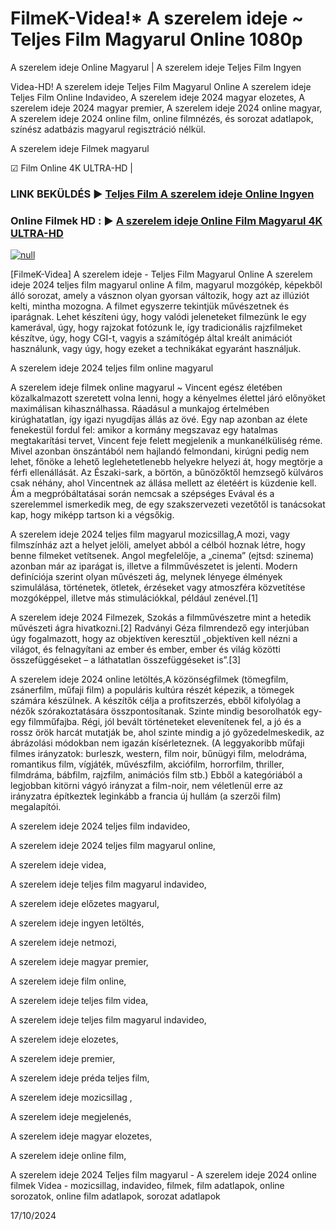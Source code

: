 # FilmeK-Videa!* A szerelem ideje ~ Teljes Film Magyarul Online 1080p

A szerelem ideje Online Magyarul | A szerelem ideje Teljes Film Ingyen

Videa-HD! A szerelem ideje Teljes Film Magyarul Online A szerelem ideje Teljes Film Online Indavideo, A szerelem ideje 2024 magyar elozetes, A szerelem ideje 2024 magyar premier, A szerelem ideje 2024 online magyar, A szerelem ideje 2024 online film, online filmnézés, és sorozat adatlapok, színész adatbázis magyarul regisztráció nélkül.

A szerelem ideje Filmek magyarul

☑ Film Online 4K ULTRA-HD |

### LINK BEKÜLDÉS ▶️ [Teljes Film A szerelem ideje Online Ingyen](https://t.co/kIykU1QZiQ)

### Online Filmek HD : ▶️ [A szerelem ideje Online Film Magyarul 4K ULTRA-HD](https://t.co/kIykU1QZiQ)

[![null](https://static.wixstatic.com/media/855a25_043b5abeb4ae4d35ac003198e7fe56ed~mv2.gif)](https://t.co/kIykU1QZiQ)

[FilmeK-Videa] A szerelem ideje - Teljes Film Magyarul Online A szerelem ideje 2024 teljes film magyarul online A film, magyarul mozgókép, képekből álló sorozat, amely a vásznon olyan gyorsan változik, hogy azt az illúziót kelti, mintha mozogna. A filmet egyszerre tekintjük művészetnek és iparágnak. Lehet készíteni úgy, hogy valódi jeleneteket filmezünk le egy kamerával, úgy, hogy rajzokat fotózunk le, így tradicionális rajzfilmeket készítve, úgy, hogy CGI-t, vagyis a számítógép által kreált animációt használunk, vagy úgy, hogy ezeket a technikákat egyaránt használjuk.

A szerelem ideje 2024 teljes film online magyarul

A szerelem ideje filmek online magyarul ~ Vincent egész életében közalkalmazott szeretett volna lenni, hogy a kényelmes élettel járó előnyöket maximálisan kihasználhassa. Ráadásul a munkajog értelmében kirúghatatlan, így igazi nyugdíjas állás az övé. Egy nap azonban az élete fenekestül fordul fel: amikor a kormány megszavaz egy hatalmas megtakarítási tervet, Vincent feje felett megjelenik a munkanélküliség réme. Mivel azonban önszántából nem hajlandó felmondani, kirúgni pedig nem lehet, főnöke a lehető leglehetetlenebb helyekre helyezi át, hogy megtörje a férfi ellenállását. Az Északi-sark, a börtön, a bűnözőktől hemzsegő külváros csak néhány, ahol Vincentnek az állása mellett az életéért is küzdenie kell. Ám a megpróbáltatásai során nemcsak a szépséges Evával és a szerelemmel ismerkedik meg, de egy szakszervezeti vezetőtől is tanácsokat kap, hogy miképp tartson ki a végsőkig.

A szerelem ideje 2024 teljes film magyarul mozicsillag,A mozi, vagy filmszínház azt a helyet jelöli, amelyet abból a célból hoznak létre, hogy benne filmeket vetítsenek. Angol megfelelője, a „cinema” (ejtsd: szinema) azonban már az iparágat is, illetve a filmművészetet is jelenti. Modern definíciója szerint olyan művészeti ág, melynek lényege élmények szimulálása, történetek, ötletek, érzéseket vagy atmoszféra közvetítése mozgóképpel, illetve más stimulációkkal, például zenével.[1]

A szerelem ideje 2024 Filmezek, Szokás a filmművészetre mint a hetedik művészeti ágra hivatkozni.[2] Radványi Géza filmrendező egy interjúban úgy fogalmazott, hogy az objektíven keresztül „objektíven kell nézni a világot, és felnagyítani az ember és ember, ember és világ közötti összefüggéseket – a láthatatlan összefüggéseket is”.[3]

A szerelem ideje 2024 online letöltés,A közönségfilmek (tömegfilm, zsánerfilm, műfaji film) a populáris kultúra részét képezik, a tömegek számára készülnek. A készítők célja a profitszerzés, ebből kifolyólag a nézők szórakoztatására összpontosítanak. Szinte mindig besorolhatók egy-egy filmműfajba. Régi, jól bevált történeteket elevenítenek fel, a jó és a rossz örök harcát mutatják be, ahol szinte mindig a jó győzedelmeskedik, az ábrázolási módokban nem igazán kísérleteznek. (A leggyakoribb műfaji filmes irányzatok: burleszk, western, film noir, bűnügyi film, melodráma, romantikus film, vígjáték, művészfilm, akciófilm, horrorfilm, thriller, filmdráma, bábfilm, rajzfilm, animációs film stb.) Ebből a kategóriából a legjobban kitörni vágyó irányzat a film-noir, nem véletlenül erre az irányzatra építkeztek leginkább a francia új hullám (a szerzői film) megalapítói.

A szerelem ideje 2024 teljes film indavideo,

A szerelem ideje 2024 teljes film magyarul online,

A szerelem ideje videa,

A szerelem ideje teljes film magyarul indavideo,

A szerelem ideje előzetes magyarul,

A szerelem ideje ingyen letöltés,

A szerelem ideje netmozi,

A szerelem ideje magyar premier,

A szerelem ideje film online,

A szerelem ideje teljes film videa,

A szerelem ideje teljes film magyarul indavideo,

A szerelem ideje elozetes,

A szerelem ideje premier,

A szerelem ideje préda teljes film,

A szerelem ideje mozicsillag ,

A szerelem ideje megjelenés,

A szerelem ideje magyar elozetes,

A szerelem ideje online film,

A szerelem ideje 2024 Teljes film magyarul - A szerelem ideje 2024 online filmek Videa - mozicsillag, indavideo, filmek, film adatlapok, online sorozatok, online film adatlapok, sorozat adatlapok

17/10/2024
